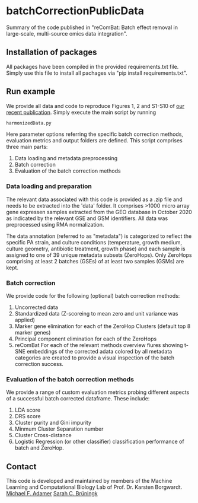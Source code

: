 # batchCorrectionPublicData
Summary of the code published in "reComBat: Batch effect removal in large-scale, multi-source omics data integration".


## Installation of packages
All packages have been compiled in the provided requirements.txt file. 
Simply use this file to install all pachages via "pip install requirements.txt".


## Run example
We provide all data and code to reproduce Figures 1, 2 and S1-S10 of [our recent publication](https://doi.org/10.1101/2021.11.22.469488).
Simply execute the main script by running 
```python
harmonizedData.py
```

Here parameter options referring the specific batch correction methods, evaluation metrics and output folders are defined. This script comprises three main parts: 
1. Data loading and metadata preprocessing
2. Batch correction
3. Evaluation of the batch correction methods

### Data loading and preparation
The relevant data associated with this code is provided as a .zip file and needs to be extracted into the 'data' folder. It comprises >1000 micro array gene expressen samples extracted from the GEO database in October 2020 as indicated by the relevant GSE and GSM identifiers. All data was preprocessed using RMA normalization. 

The data annotation (referred to as "metadata") is categorized to reflect the specific PA strain, and culture conditions (temperature, growth medium, culture geometry, antibiotic treatment, growth phase) and each sample is assigned to one of 39 unique metadata subsets (ZeroHops). Only ZeroHops comprising at least 2 batches (GSEs) of at least two samples (GSMs) are kept. 

### Batch correction
We provide code for the following (optional) batch correction methods: 
1. Uncorrected data 
2. Standardized data (Z-scoreing to mean zero and unit variance was applied)
3. Marker gene elimination for each of the ZeroHop Clusters (default top 8 marker genes)
4. Principal component elimination for each of the ZeroHops 
5. reComBat
For each of the relevant methods overview fiures showing t-SNE embeddings of the corrected adata colored by all metadata categories are created to provide a visual inspection of the batch correction success. 

### Evaluation of the batch correction methods
We provide a range of custom evaluation metrics probing different aspects of a successful batch corrected dataframe. These include:

1. LDA score
2. DRS score
3. Cluster purity and Gini impurity
4. Minmum Cluster Separation number
5. Cluster Cross-distance
6. Logistic Regression (or other classifier) classification performance of batch and ZeroHop.

## Contact
This code is developed and maintained by members of the Machine Learning and Computational Biology Lab of Prof. Dr. Karsten Borgwardt. 
[Michael F. Adamer](https://bsse.ethz.ch/mlcb/people/person-detail.Mjc3MTM2.TGlzdC83NjcsLTEyNjQ4MzU1MTY=.html)
[Sarah C. Brüningk](http://sbrueningk.github.io/)


